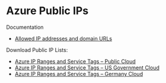 # Azure Public IPs

Documentation

- [Allowed IP addresses and domain URLs](https://docs.microsoft.com/en-us/azure/devops/organizations/security/allow-list-ip-url)

Download Public IP Lists:

- [Azure IP Ranges and Service Tags – Public Cloud](https://www.microsoft.com/en-us/download/details.aspx?id=56519)
- [Azure IP Ranges and Service Tags – US Government Cloud](https://www.microsoft.com/en-us/download/details.aspx?id=57063)
- [Azure IP Ranges and Service Tags – Germany Cloud](https://www.microsoft.com/en-us/download/details.aspx?id=57064)

